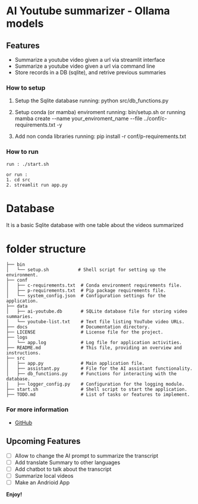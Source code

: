 # AI Youtube summarizer - Ollama models

## Features

* Summarize a youtube video given a url via streamlit interface
* Summarize a youtube video given a url via command line
* Store records in a DB (sqlite), and retrive previous summaries

### How to setup

1. Setup the Sqlite database running: 
        python src/db_functions.py

2. Setup conda (or mamba) enviroment running: bin/setup.sh 
        or running 
        mamba create --name your_enviroment_name --file ../conf/c-requirements.txt -y

3. Add non conda libraries running: 
        pip install -r conf/p-requirements.txt

### How to run
```
run : ./start.sh 

or run : 
1. cd src
2. streamlit run app.py
```

# Database
It is a basic Sqlite database with one table about the videos summarized

# folder structure
```
├── bin
│   └── setup.sh           # Shell script for setting up the environment.
├── conf
│   ├── c-requirements.txt  # Conda environment requirements file.
│   ├── p-requirements.txt  # Pip package requirements file.
│   └── system_config.json  # Configuration settings for the application.
├── data
│   ├── ai-youtube.db       # SQLite database file for storing video summaries.
│   └── youtube-list.txt    # Text file listing YouTube video URLs.
├── docs                    # Documentation directory.
├── LICENSE                 # License file for the project.
├── logs
│   └── app.log             # Log file for application activities.
├── README.md               # This file, providing an overview and instructions.
├── src
│   ├── app.py              # Main application file.
│   ├── assistant.py        # File for the AI assistant functionality.
│   ├── db_functions.py     # Functions for interacting with the database.
│   ├── logger_config.py    # Configuration for the logging module.
├── start.sh                # Shell script to start the application.
├── TODO.md                 # List of tasks or features to implement.
```

### For more information

* [GitHub](https://github.com/rafael1856/ai-youtube)

## Upcoming Features

- [ ] Allow to change the AI prompt to summarize the transcript  
- [ ] Add translate Summary to other languages  
- [ ] Add chatbot to talk about the transcript  
- [ ] Summarize local videos  
- [ ] Make an Andrioid App  

**Enjoy!**